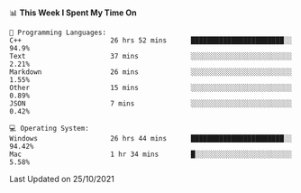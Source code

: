
<!--START_SECTION:waka-->
📊 **This Week I Spent My Time On** 

```text
💬 Programming Languages: 
C++                      26 hrs 52 mins      ███████████████████████░░   94.9% 
Text                     37 mins             ░░░░░░░░░░░░░░░░░░░░░░░░░   2.21% 
Markdown                 26 mins             ░░░░░░░░░░░░░░░░░░░░░░░░░   1.55% 
Other                    15 mins             ░░░░░░░░░░░░░░░░░░░░░░░░░   0.89% 
JSON                     7 mins              ░░░░░░░░░░░░░░░░░░░░░░░░░   0.42%

💻 Operating System: 
Windows                  26 hrs 44 mins      ███████████████████████░░   94.42% 
Mac                      1 hr 34 mins        █░░░░░░░░░░░░░░░░░░░░░░░░   5.58%

```


 Last Updated on 25/10/2021
<!--END_SECTION:waka-->
